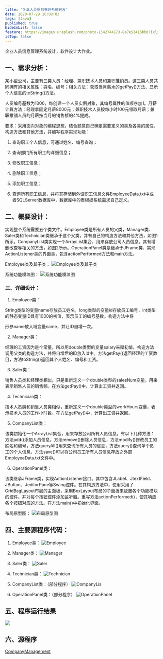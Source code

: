```yaml
---
title: '企业人员信息管理系统开发'
date: 2020-07-29 16:00:03
tags: [Java]
published: true
hideInList: false
feature: https://images.unsplash.com/photo-1542744173-8e7e53415bb0?ixlib=rb-1.2.1&ixid=eyJhcHBfaWQiOjEyMDd9&auto=format&fit=crop&w=1950&q=80
isTop: false
---
```

企业人员信息管理系统设计，软件设计大作业。
<!-- more -->

## 一、需求分析：

某小型公司，主要有三类人员：经理、兼职技术人员和兼职推销员。这三类人员共同拥有的相关属性：姓名、编号；相关方法：获取当月薪水的getPay()方法、显示个人信息的toString()方法。

人员编号基数为1000，每创建一个人员实例对象，其编号属性的值顺序加1。月薪计算方法：经理拿固定月薪8000元；兼职技术人员按每小时100元领取月薪；兼职推销人员的月薪按当月的销售额的4%提成。

要求：采用面向对象的编程思想，结合题意自己确定需要定义的类及各类的属性、构造方法和其他方法，并编写程序实现功能：

1. 查询职工个人信息，可通过姓名、编号查询；

2. 查询部门所有职工的详细信息；

3. 修改职工信息；

4. 删除职工信息；

5. 添加职工信息；

6. 查询所有职工信息，并将其存储到外设职工信息文件EmployeeData.txt中或者SQLServer数据库中，数据库中的表根据系统需求自己定义。

## 二、概要设计：

实现整个系统需要五个类文件。Employee类是所有人员的父类，Manager类、Saler类和Technician类继承于这个父类，并有自己的构造方法和其他方法，如图1所示。CompanyList类实现一个ArrayList集合，用来存放公司人员信息。其有增删改查等相关的方法，如图2所示。OperationPanel类是继承于JFrame类、实现ActionListener类的界面类，包含actionPerformed方法和main方法。

Employee类及其子类：
![Employee类及其子类](https://yanxuan.nosdn.127.net/500f1bbd579ed648bead267d4b0b62e0.png)

系统功能模块图：
![系统功能模块图](https://yanxuan.nosdn.127.net/c22799398e407bc7d19232aec4977040.png)

### 三、详细设计：

1. Employee类：

String类型的变量name存放员工姓名，long类型的变量id存放员工编号，int类型的静态变量ID具有1000的初值，表示员工的编号基数。构造方法中将

形参name放入域变量name，并让ID自增一次。

2. Manager类：

经理的工资因为是个常量，所以用double类型的变量salary来赋初值。构造方法调用父类的构造方法，并将自增后的ID放入id中。方法getPay()返回经理的工资数目，方法toString()返回其个人姓名、编号和工资。

3. Saler类：

销售人员类和经理类相似，只是重新定义一个double类型的salesNum变量，用来表示销售人员的销售额。在方法getPay()中，计算出工资并返回。

4. Technician类：

技术人员类和销售人员类相似，重新定义一个double类型的workHours变量，表示技术人员的工作小时数。在方法getPay()中，计算出工资并返回。

5. CompanyList类：

该类初始化一个ArrayList集合，用来存放公司所有人员信息。有以下几种方法：方法add()添加人员信息，方法remove()删除人员信息，方法modify()修改员工的姓名和编号，方法queryAll()用来查询所有人员的信息，方法query()查询单个员工的个人信息，方法save()可以将公司员工所有人员信息存放之外部EmployeeData.txt文件中。

6. OperationPanel类：

该类继承JFrame类，实现ActionListener接口。其中包含JLabel、JtextField、JButton、JeditorPane等Swing控件。在其构造方法中，使用采用了GridBagLayout布局的主面板，采用BoxLayout布局的子面板来放置各个功能模块的控件，并对每个按钮控件添加监听器。重写方法actionPerformed()，使其响应各个按钮对应的方法。在方法main()中初始化界面。

布局原型图：
![布局原型图](https://yanxuan.nosdn.127.net/b3792dbdbf1254f79443f40b9c257234.png)

## 四、主要源程序代码：

1. Employee类：
![Employee](https://yanxuan.nosdn.127.net/8163676e11c3df58fec4d453776ed065.png)

2. Manager类：
![Manager](https://yanxuan.nosdn.127.net/207ba8ca8810b4a61165c5a5e0fb892b.png)

3. Saler类：
![Saler](https://yanxuan.nosdn.127.net/42d297003ce46903c2a90345feb6ea75.png)

4. Technician类：
![Technician](https://yanxuan.nosdn.127.net/71bb84788d2b3c99060bf3216f213e7e.png)

5. CompanyList类：（部分程序）
![CompanyLis](https://yanxuan.nosdn.127.net/1efe8618d6c0a419642c945539353dc5.png)

6. OperationPanel类：（部分程序）
![OperationPanel](https://yanxuan.nosdn.127.net/7d186b05dedb6c0c7523af1431ece996.png)


## 五、程序运行结果

![](https://yanxuan.nosdn.127.net/7d4b0b6146739dd9f894a8f8c1437e61.png)

## 六、源程序
[CompanyManagement](https://github.com/sakiila/CompanyManagement)
